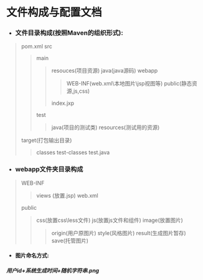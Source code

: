# 文件构成与配置文档
- ### 文件目录构成(按照Maven的组织形式):
> pom.xml
> src
> >main
> >>resouces(项目资源)
> >>java(java源码)
> >>webapp
> >>>WEB-INF(web.xml\本地图片\\jsp视图等)
> >>>public(静态资源,js,css)
> >>
> >>index.jxp
> >
> >test
> >>java(项目的测试类)
> >>resources(测试用的资源)
> 
> target(打包输出目录)
> >classes
> >test-classes
> test.java

- ### webapp文件夹目录构成
>  WEB-INF
> > views (放置.jsp)
> > web.xml
> 
> public
>> css(放置css\less文件)
>> js(放置js文件和组件)
>> image(放置图片)
>>> origin(用户原图片)
>>> style(风格图片)
>>> result(生成图片暂存)
>>> save(托管图片)

-  	#### 图片命名方式:
##### 用户id+系统生成时间+随机字符串.png



